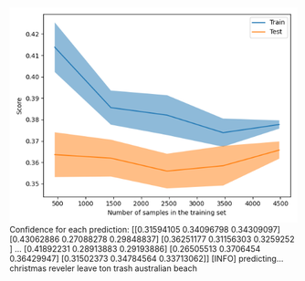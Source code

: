 ![](../plots/plot_acc_20230820-1830.png)
Confidence for each prediction: [[0.31594105 0.34096798 0.34309097]
 [0.43062886 0.27088278 0.29848837]
 [0.36251177 0.31156303 0.3259252 ]
 ...
 [0.41892231 0.28913883 0.29193886]
 [0.26505513 0.3706454  0.36429947]
 [0.31502373 0.34784564 0.33713062]]
[INFO] predicting...
christmas reveler leave ton trash australian beach
